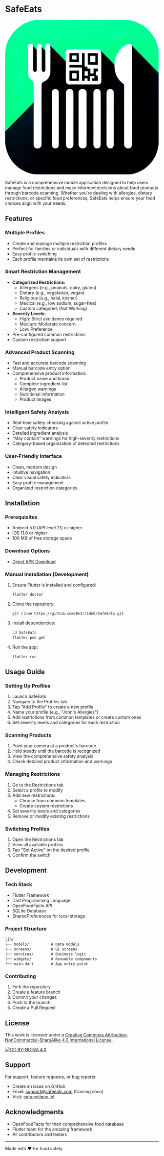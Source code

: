 # SafeEats

![SafeEats Logo](assets/images/app_icon.png)

SafeEats is a comprehensive mobile application designed to help users manage food restrictions and make informed decisions about food products through barcode scanning. Whether you're dealing with allergies, dietary restrictions, or specific food preferences, SafeEats helps ensure your food choices align with your needs.

## Features

### Multiple Profiles
- Create and manage multiple restriction profiles
- Perfect for families or individuals with different dietary needs
- Easy profile switching
- Each profile maintains its own set of restrictions

### Smart Restriction Management
- **Categorized Restrictions:**
  - Allergens (e.g., peanuts, dairy, gluten)
  - Dietary (e.g., vegetarian, vegan)
  - Religious (e.g., halal, kosher)
  - Medical (e.g., low sodium, sugar-free)
  - Custom categories (Not Working)
- **Severity Levels:**
  - High: Strict avoidance required
  - Medium: Moderate concern
  - Low: Preference
- Pre-configured common restrictions
- Custom restriction support

### Advanced Product Scanning
- Fast and accurate barcode scanning
- Manual barcode entry option
- Comprehensive product information:
  - Product name and brand
  - Complete ingredient list
  - Allergen warnings
  - Nutritional information
  - Product images

### Intelligent Safety Analysis
- Real-time safety checking against active profile
- Clear safety indicators
- Detailed ingredient analysis
- "May contain" warnings for high-severity restrictions
- Category-based organization of detected restrictions

### User-Friendly Interface
- Clean, modern design
- Intuitive navigation
- Clear visual safety indicators
- Easy profile management
- Organized restriction categories

## Installation

### Prerequisites
- Android 5.0 (API level 21) or higher
- iOS 11.0 or higher
- 100 MB of free storage space

### Download Options
- [Direct APK Download](https://github.com/0v3rr1de0/SafeEats/releases/latest)

### Manual Installation (Development)
1. Ensure Flutter is installed and configured:
   ```bash
   flutter doctor
   ```

2. Clone the repository:
   ```bash
   git clone https://github.com/0v3rr1de0/SafeEats.git
   ```

3. Install dependencies:
   ```bash
   cd SafeEats
   flutter pub get
   ```

4. Run the app:
   ```bash
   flutter run
   ```

## Usage Guide

### Setting Up Profiles
1. Launch SafeEats
2. Navigate to the Profiles tab
3. Tap "Add Profile" to create a new profile
4. Name your profile (e.g., "John's Allergies")
5. Add restrictions from common templates or create custom ones
6. Set severity levels and categories for each restriction

### Scanning Products
1. Point your camera at a product's barcode
2. Hold steady until the barcode is recognized
3. View the comprehensive safety analysis
4. Check detailed product information and warnings

### Managing Restrictions
1. Go to the Restrictions tab
2. Select a profile to modify
3. Add new restrictions:
   - Choose from common templates
   - Create custom restrictions
4. Set severity levels and categories
5. Remove or modify existing restrictions

### Switching Profiles
1. Open the Restrictions tab
2. View all available profiles
3. Tap "Set Active" on the desired profile
4. Confirm the switch

## Development

### Tech Stack
- Flutter Framework
- Dart Programming Language
- OpenFoodFacts API
- SQLite Database
- SharedPreferences for local storage

### Project Structure
```
lib/
├── models/          # Data models
├── screens/         # UI screens
├── services/        # Business logic
├── widgets/         # Reusable components
└── main.dart        # App entry point
```

### Contributing
1. Fork the repository
2. Create a feature branch
3. Commit your changes
4. Push to the branch
5. Create a Pull Request

## License

This work is licensed under a [Creative Commons Attribution-NonCommercial-ShareAlike 4.0 International License][cc-by-nc-sa].

[![CC BY-NC-SA 4.0][cc-by-nc-sa-image]][cc-by-nc-sa]

[cc-by-nc-sa]: http://creativecommons.org/licenses/by-nc-sa/4.0/
[cc-by-nc-sa-image]: https://licensebuttons.net/l/by-nc-sa/4.0/88x31.png
[cc-by-nc-sa-shield]: https://img.shields.io/badge/License-CC%20BY--NC--SA%204.0-lightgrey.svg

## Support

For support, feature requests, or bug reports:
- Create an issue on GitHub
- Email: support@safeeats.com (Coming soon)
- Visit: [eats.netique.lol](https://eats.netique.lol)

## Acknowledgments

- OpenFoodFacts for their comprehensive food database
- Flutter team for the amazing framework
- All contributors and testers

---

Made with ❤️ for food safety
